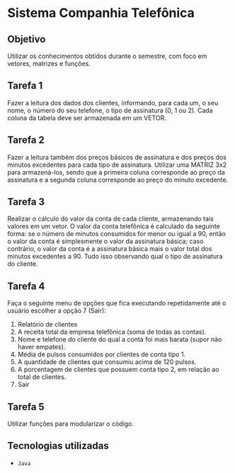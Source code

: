# Sistema Companhia Telefônica
## Objetivo
Utilizar os conhecimentos obtidos durante o semestre, com foco em vetores, matrizes e funções.
## Tarefa 1
Fazer a leitura dos dados dos clientes, informando, para cada um, o seu nome, o número do seu telefone, o tipo de assinatura (0, 1 ou 2). Cada coluna da tabela deve ser armazenada em um VETOR.

## Tarefa 2
Fazer a leitura também dos preços básicos de assinatura e dos preços dos minutos excedentes para cada tipo de assinatura. Utilizar uma MATRIZ 3x2 para armazená-los, sendo que a primeira coluna corresponde ao preço da assinatura e a segunda coluna corresponde ao preço do minuto excedente.

## Tarefa 3
Realizar o cálculo do valor da conta de cada cliente, armazenando tais valores em um vetor. O valor da conta telefônica 
é calculado da seguinte forma: se o número de minutos consumidos for menor ou igual a 90, então o valor da conta é 
simplesmente o valor da assinatura básica; caso contrário, o valor da conta é a assinatura básica mais o valor total dos minutos excedentes a 90. Tudo isso observando qual o tipo de assinatura do cliente. 

## Tarefa 4
Faça o seguinte menu de opções que fica executando repetidamente até o usuário escolher a opção 7 (Sair): 
1) Relatório de clientes 
2) A receita total da empresa telefônica (soma de todas as contas). 
3) Nome e telefone do cliente do qual a conta foi mais barata (supor não haver empates). 
4) Média de pulsos consumidos por clientes de conta tipo 1. 
5) A quantidade de clientes que consumiu acima de 120 pulsos. 
6) A porcentagem de clientes que possuem conta tipo 2, em relação ao total de clientes. 
7) Sair

## Tarefa 5
Utilizar funções para modularizar o código.

##  Tecnologias utilizadas
- ``Java``